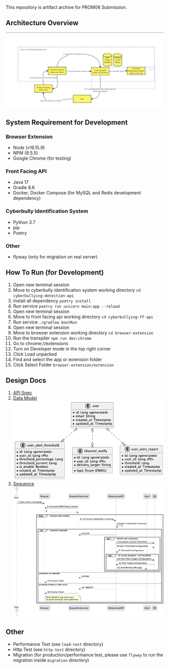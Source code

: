 This repository is artifact archive for PROM06 Submission.

## Architecture Overview
![Architecture Overview](/design/architecture-overview.jpg)

## System Requirement for Development
### Browser Extension

- Node (v16.15.9)
- NPM (8.5.5)
- Google Chrome (for testing)

### Front Facing API

- Java 17
- Gradle 8.6
- Docker, Docker Compose (for MySQL and Redis development dependency)

### Cyberbully Identification System

- Python 3.7
- pip
- Poetry

### Other

- flyway (only for migration on real server)

## How To Run (for Development)

1. Open new terminal session
2. Move to cyberbully identification system working directory `cd cyberbullying-detection-api`
3. Install all dependency `poetry install`
4. Run service `poetry run uvicorn main:app --reload`
5. Open new terminal session
6. Move to front facing api working directory `cd cyberbullying-ff-api`
7. Run service `./gradlew bootRun`
8. Open new terminal session
9. Move to browser extension working directory `cd browser-extension`
10. Run the transpiler `npm run dev:chrome`
11. Go to chrome://extensions
12. Turn on Developer mode in the top right corner 
13. Click Load unpacked 
14. Find and select the app or extension folder 
15. Click Select Folder `browser-extension/extension`


## Design Docs
1. [API Spec](/docs/api_spec)
2. [Data Model](/docs/data_model)
   ![Data Model](/docs/data_model/db_design.png)
3. [Sequence](/docs/sequence)
   ![Sequence](/docs/sequence/screen_cyberbully_twitter.png)

## Other
- Performance Test (see `load-test` directory)
- Http Test (see `http-test` directory)
- Migration (for production/performance test, please use `flyway` to run the migration inside `migration` directory)
